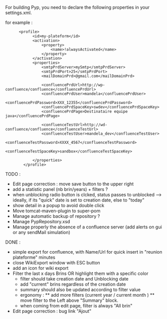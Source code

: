 For building Pyp, you need to declare the following properties in your settings.xml.

for example :
```
	  <profile>
            <id>my-plateform</id>
            <activation>
                <property>
                    <name>!alwaysActivated</name>
                </property>
            </activation>
            <properties>
                <smtpPrdServer>mySmtp</smtpPrdServer>
                <smtpPrdPort>25</smtpPrdPort>
                <mailDomainPrd>@gmail.com</mailDomainPrd>

                <confluencePrdUrl>http://wp-confluence/confluence</confluencePrdUrl>
                <confluencePrdUser>mandela</confluencePrdUser>
                <confluencePrdPassword>XXX_12355</confluencePrdPassword>
                <confluencePrdSpaceKey>swdev</confluencePrdSpaceKey>
                <confluencePrdPage>Destinataire equipe java</confluencePrdPage>
				
				<confluenceTestUrl>http://wd-confluence/confluence</confluenceTestUrl>
				<confluenceTestUser>mandela_dev</confluenceTestUser>
				<confluenceTestPassword>XXXX_4567</confluenceTestPassword>
				<confluenceTestSpaceKey>sandbox</confluenceTestSpaceKey>

            </properties>
        </profile>
```

TODO :
* Edit page correction : move save button to the upper right
* add a statistic panel (nb brin/years) + filters ?
* when unblocking radio button is clcked, status passes to unblocked
  --> ideally, if its "quick" date is set to creation date, else to "today"
* show detail in a popup to avoid double click
* Move tomcat-maven-plugin to super-pom
* Manage automatic backup of repository ?
* Manage PypRepository.xsd
* Manage properly the absence of a confluence server (add alerts on gui or any sendMail simulation)

DONE :
* simple export for confluence, with Name/Url for quick insert in "reunion plateforme" minutes
* close WikiExport window with ESC button
* add an icon for wiki export
* Filter the last x days Brins OR highlight them with a specific color
   * filter should take creation date and Unblocking date
   * add "current" brins regardless of the creation date
   * summary should also be updated according to filter value
   * ergonomy :
          ** add more filters (current year / current month )
          ** move filter to the Left above "Summary" block.
   * when coming from edit page, filter is always "All brin"
* Edit page correction : bug link "Ajout"
